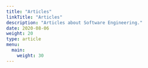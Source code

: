 ```yaml
---
title: "Articles"
linkTitle: "Articles"
description: "Articles about Software Engineering."
date: 2020-08-06
weight: 20
type: article
menu:
  main:
    weight: 30
---
```



